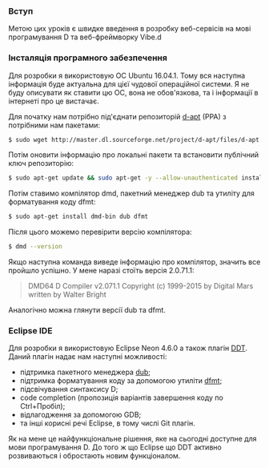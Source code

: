 ### Вступ

Метою цих уроків є швидке введення в розробку веб-сервісів на мові програмування D та веб-фреймворку Vibe.d

### Інсталяція програмного забезпечення

Для розробки я використовую ОС Ubuntu 16.04.1. Тому вся наступна інформація буде актуальна для цієї чудової операційної системи. Я не буду описувати як ставити цю ОС, вона не обов'язкова, та і інформації в інтернеті про це вистачає.

Для початку нам потрібно під'єднати репозиторій [d-apt] (PPA) з потрібними нам пакетами:
```sh
$ sudo wget http://master.dl.sourceforge.net/project/d-apt/files/d-apt.list -O /etc/apt/sources.list.d/d-apt.list
```
Потім оновити інформацію про локальні пакети та встановити публічний ключ репозиторію:
```sh
$ sudo apt-get update && sudo apt-get -y --allow-unauthenticated install --reinstall d-apt-keyring && sudo apt-get update
```
Потім ставимо компілятор dmd, пакетний менеджер dub та утиліту для форматування коду dfmt:
```sh
$ sudo apt-get install dmd-bin dub dfmt
```
Після цього можемо перевірити версію компілятора:
```sh
$ dmd --version
```
Якщо наступна команда виведе інформацію про компілятор, значить все пройшло успішно. У мене наразі стоїть версія 2.0.71.1:
> DMD64 D Compiler v2.071.1
> Copyright (c) 1999-2015 by Digital Mars written by Walter Bright  

Аналогічно можна глянути версії dub та dfmt.

### Eclipse IDE

Для розробки я використовую Eclipse Neon 4.6.0 а також плагін [DDT]. Даний плагін надає нам наступні можливості:

- підтримка пакетного менеджера [dub];
- підтримка форматування коду за допомогою утиліти [dfmt];
- підсвічування синтаксису D;
- code completion (пропозиція варіантів завершення коду по Ctrl+Пробіл);
- відлагодження за допомогою GDB;
- та інші корисні речі Eclipse, в тому числі Git плагін.

Як на мене це найфункціональне рішення, яке на сьогодні доступне для мови програмування D. До того ж що Eclipse що DDT активно розвиваються і обростають новим функціоналом.

[d-apt]: http://d-apt.sourceforge.net/
[DDT]: https://marketplace.eclipse.org/content/ddt
[dub]: https://github.com/dlang/dub
[dfmt]: https://github.com/Hackerpilot/dfmt
